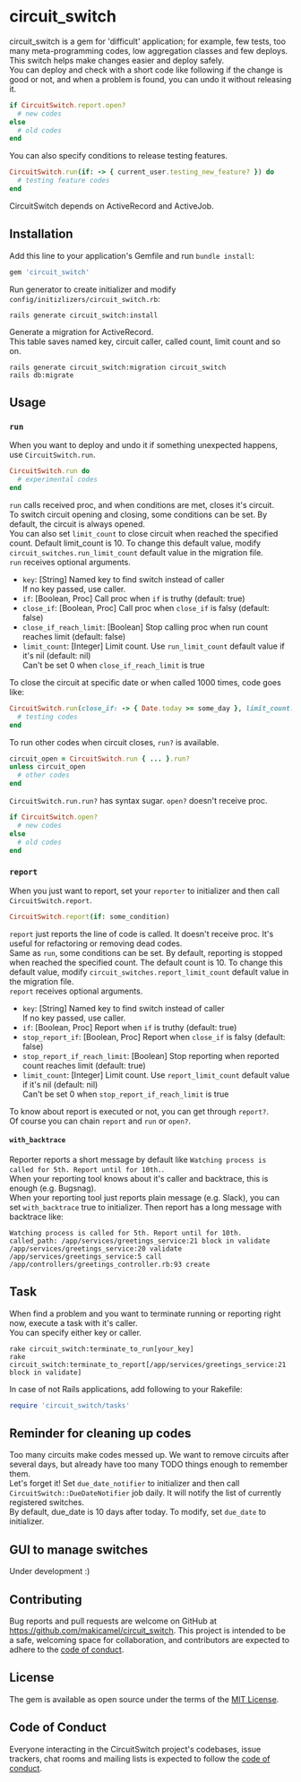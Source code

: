 # circuit_switch

circuit_switch is a gem for 'difficult' application; for example, few tests, too many meta-programming codes, low aggregation classes and few deploys.  
This switch helps make changes easier and deploy safely.  
You can deploy and check with a short code like following if the change is good or not, and when a problem is found, you can undo it without releasing it.

```ruby
if CircuitSwitch.report.open?
  # new codes
else
  # old codes
end
```

You can also specify conditions to release testing features.

```ruby
CircuitSwitch.run(if: -> { current_user.testing_new_feature? }) do
  # testing feature codes
end
```

CircuitSwitch depends on ActiveRecord and ActiveJob.

## Installation

Add this line to your application's Gemfile and run `bundle install`:

```ruby
gem 'circuit_switch'
```

Run generator to create initializer and modify `config/initizlizers/circuit_switch.rb`:

```
rails generate circuit_switch:install
```

Generate a migration for ActiveRecord.  
This table saves named key, circuit caller, called count, limit count and so on.

```
rails generate circuit_switch:migration circuit_switch
rails db:migrate
```

## Usage

### `run`

When you want to deploy and undo it if something unexpected happens, use `CircuitSwitch.run`.

```ruby
CircuitSwitch.run do
  # experimental codes
end
```

`run` calls received proc, and when conditions are met, closes it's circuit.  
To switch circuit opening and closing, some conditions can be set. By default, the circuit is always opened.  
You can also set `limit_count` to close circuit when reached the specified count. Default limit_count is 10. To change this default value, modify `circuit_switches.run_limit_count` default value in the migration file.  
`run` receives optional arguments.

- `key`: [String] Named key to find switch instead of caller  
  If no key passed, use caller.
- `if`: [Boolean, Proc] Call proc when `if` is truthy (default: true)
- `close_if`: [Boolean, Proc] Call proc when `close_if` is falsy (default: false)
- `close_if_reach_limit`: [Boolean] Stop calling proc when run count reaches limit (default: false)
- `limit_count`: [Integer] Limit count. Use `run_limit_count` default value if it's nil (default: nil)  
  Can't be set 0 when `close_if_reach_limit` is true

To close the circuit at specific date or when called 1000 times, code goes like:

```ruby
CircuitSwitch.run(close_if: -> { Date.today >= some_day }, limit_count: 1_000) do
  # testing codes
end
```

To run other codes when circuit closes, `run?` is available.

```ruby
circuit_open = CircuitSwitch.run { ... }.run?
unless circuit_open
  # other codes
end
```

`CircuitSwitch.run.run?` has syntax sugar. `open?` doesn't receive proc.

```ruby
if CircuitSwitch.open?
  # new codes
else
  # old codes
end
```

### `report`

When you just want to report, set your `reporter` to initializer and then call `CircuitSwitch.report`.

```ruby
CircuitSwitch.report(if: some_condition)
```

`report` just reports the line of code is called. It doesn't receive proc. It's useful for refactoring or removing dead codes.  
Same as `run`, some conditions can be set. By default, reporting is stopped when reached the specified count. The default count is 10. To change this default value, modify `circuit_switches.report_limit_count` default value in the migration file.  
`report` receives optional arguments.

- `key`: [String] Named key to find switch instead of caller  
  If no key passed, use caller.
- `if`: [Boolean, Proc] Report when `if` is truthy (default: true)
- `stop_report_if`: [Boolean, Proc] Report when `close_if` is falsy (default: false)
- `stop_report_if_reach_limit`: [Boolean] Stop reporting when reported count reaches limit (default: true)
- `limit_count`: [Integer] Limit count. Use `report_limit_count` default value if it's nil (default: nil)  
  Can't be set 0 when `stop_report_if_reach_limit` is true

To know about report is executed or not, you can get through `report?`.  
Of course you can chain `report` and `run` or `open?`.

#### `with_backtrace`

Reporter reports a short message by default like `Watching process is called for 5th. Report until for 10th.`.  
When your reporting tool knows about it's caller and backtrace, this is enough (e.g. Bugsnag).  
When your reporting tool just reports plain message (e.g. Slack), you can set `with_backtrace` true to initializer. Then report has a long message with backtrace like:

```
Watching process is called for 5th. Report until for 10th.
called_path: /app/services/greetings_service:21 block in validate
/app/services/greetings_service:20 validate
/app/services/greetings_service:5 call
/app/controllers/greetings_controller.rb:93 create
```

## Task

When find a problem and you want to terminate running or reporting right now, execute a task with it's caller.  
You can specify either key or caller.

```
rake circuit_switch:terminate_to_run[your_key]
rake circuit_switch:terminate_to_report[/app/services/greetings_service:21 block in validate]
```

In case of not Rails applications, add following to your Rakefile:

```ruby
require 'circuit_switch/tasks'
```

## Reminder for cleaning up codes

Too many circuits make codes messed up. We want to remove circuits after several days, but already have too many TODO things enough to remember them.  
Let's forget it! Set `due_date_notifier` to initializer and then call `CircuitSwitch::DueDateNotifier` job daily. It will notify the list of currently registered switches.  
By default, due_date is 10 days after today. To modify, set `due_date` to initializer.

## GUI to manage switches

Under development :)

## Contributing

Bug reports and pull requests are welcome on GitHub at https://github.com/makicamel/circuit_switch. This project is intended to be a safe, welcoming space for collaboration, and contributors are expected to adhere to the [code of conduct](https://github.com/makicamel/circuit_switch/blob/master/CODE_OF_CONDUCT.md).

## License

The gem is available as open source under the terms of the [MIT License](https://opensource.org/licenses/MIT).

## Code of Conduct

Everyone interacting in the CircuitSwitch project's codebases, issue trackers, chat rooms and mailing lists is expected to follow the [code of conduct](https://github.com/makicamel/circuit_switch/blob/master/CODE_OF_CONDUCT.md).
